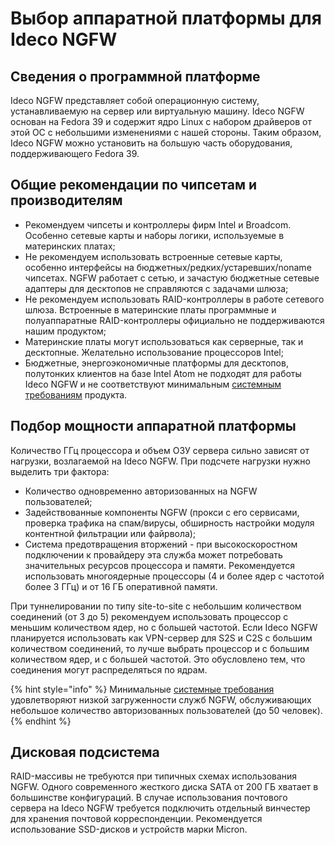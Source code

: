# Выбор аппаратной платформы для Ideco NGFW

## Сведения о программной платформе

Ideco NGFW представляет собой операционную систему, устанавливаемую на сервер или виртуальную машину. Ideco NGFW основан на Fedora 39 и содержит ядро Linux с набором драйверов от этой ОС с небольшими изменениями с нашей стороны. Таким образом, Ideco NGFW можно установить на большую часть оборудования, поддерживающего Fedora 39.

## Общие рекомендации по чипсетам и производителям

* Рекомендуем чипсеты и контроллеры фирм Intel и Broadcom. Особенно сетевые карты и наборы логики, используемые в материнских платах;
* Не рекомендуем использовать встроенные сетевые карты, особенно интерфейсы на бюджетных/редких/устаревших/noname чипсетах. NGFW работает с сетью, и зачастую бюджетные сетевые адаптеры для десктопов не справляются с задачами шлюза;
* Не рекомендуем использовать RAID-контроллеры в работе сетевого шлюза. Встроенные в материнские платы программные и полуаппаратные RAID-контроллеры официально не поддерживаются нашим продуктом;
* Материнские платы могут использоваться как серверные, так и десктопные. Желательно использование процессоров Intel;
* Бюджетные, энергоэкономичные платформы для десктопов, полутонких клиентов на базе Intel Atom не подходят для работы Ideco NGFW и не соответствуют минимальным [системным требованиям](/general/data-update-source-ideco-utm.md) продукта.

## Подбор мощности аппаратной платформы

Количество ГГц процессора и объем ОЗУ сервера сильно зависят от нагрузки, возлагаемой на Ideco NGFW. При подсчете нагрузки нужно выделить три фактора:

* Количество одновременно авторизованных на NGFW пользователей;
* Задействованные компоненты NGFW (прокси с его сервисами, проверка трафика на спам/вирусы, обширность настройки модуля контентной фильтрации или файрвола);
* Система предотвращения вторжений - при высокоскоростном подключении к провайдеру эта служба может потребовать значительных ресурсов процессора и памяти. Рекомендуется использовать многоядерные процессоры (4 и более ядер с частотой более 3 ГГц) и от 16 ГБ оперативной памяти.

При туннелировании по типу site-to-site с небольшим количеством соединений (от 3 до 5) рекомендуем использовать процессор с меньшим количеством ядер, но с большей частотой. Если Ideco NGFW планируется использовать как VPN-сервер для S2S и C2S с большим количеством соединений, то лучше выбрать процессор и с большим количеством ядер, и с большей частотой. Это обусловлено тем, что соединения могут распределяться по ядрам.

{% hint style="info" %}
Минимальные [системные требования](/general/data-update-source-ideco-utm.md) удовлетворяют низкой загруженности служб NGFW, обслуживающих небольшое количество авторизованных пользователей (до 50 человек).
{% endhint %}

## Дисковая подсистема

RAID-массивы не требуются при типичных схемах использования NGFW. Одного современного жесткого диска SATA от 200 ГБ хватает в большинстве конфигураций. В случае использования почтового сервера на Ideco NGFW требуется подключить отдельный винчестер для хранения почтовой корреспонденции. Рекомендуется использование SSD-дисков и устройств марки Micron.
